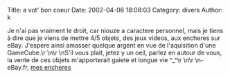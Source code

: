 Title: a vot' bon coeur
Date: 2002-04-06 18:08:03
Category: divers
Author: k

Je n'ai pas vraiment le droit, car niouze a caractere personnel, mais je tiens à dire que je viens de mettre 4/5 objets, des jeux videos, aux encheres sur eBay. J'espere ainsi amasser quelque argent en vue de l'aquisition d'une GameCube.\r
\n\r
\nS'il vous plait, jetez y un oeil, parlez en autour de vous, la vente de ces objets m'apporterait gaiete et longue vie ^_^\r
\n\r
\n- eBay.fr, [mes encheres](http://cgi6.ebay.fr/aw-cgi/eBayISAPI.dll?ViewListedItems&userid=akazzop&include=0&since=-1&sort=2&rows=25)